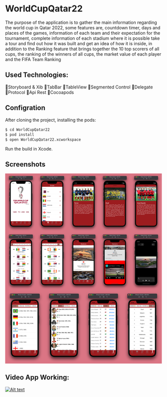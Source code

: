 # WorldCupQatar22

The purpose of the application is to gather the main information regarding the world cup in Qatar 2022, some features are, countdown timer, days and places of the games, information of each team and their expectation for the tournament, complete information of each stadium where it is possible take a tour and find out how it was built and get an idea of how it is inside, in addition to the Ranking feature that brings together the 10 top scorers of all cups, the ranking of the winners of all cups, the market value of each player and the FIFA Team Ranking

## Used Technologies:
  🔹Storyboard & Xib
  🔹TabBar
  🔹TableView
  🔹Segmented Control
  🔹Delegate
  🔹Protocol
  🔹Api Rest
  🔹Cocoapods
  
  ## Configration

After cloning the project, installing the pods:

```
$ cd WorldCupQatar22
$ pod install
$ open WorldCupQatar22.xcworkspace
```

Run the build in Xcode.

## Screenshots

![picture](./Images/picture1.png)


## Video App Working:

[![Alt text](https://img.youtube.com/vi/-xhsDwvWVkQ/0.jpg)](https://www.youtube.com/watch?v=-xhsDwvWVkQ)

